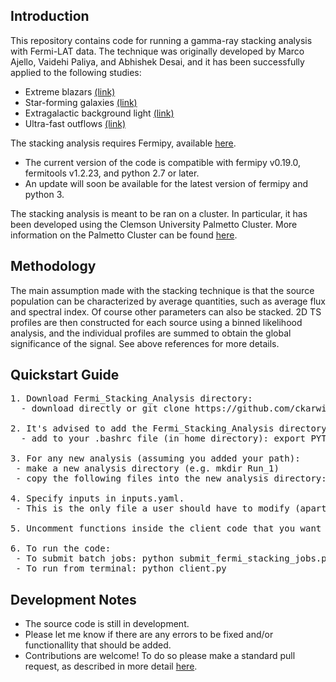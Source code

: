 ## Introduction
This repository contains code for running a gamma-ray stacking analysis with Fermi-LAT data. The technique was originally developed by Marco Ajello, Vaidehi Paliya, and Abhishek Desai, and it has been successfully applied to the following studies: <br />
* Extreme blazars [(link)](https://arxiv.org/pdf/1908.02496.pdf)  <br />
* Star-forming galaxies [(link)](https://arxiv.org/pdf/2003.05493.pdf) <br />
* Extragalactic background light [(link)](https://arxiv.org/pdf/1812.01031.pdf) <br />
* Ultra-fast outflows [(link)](https://iopscience.iop.org/article/10.3847/1538-4357/ac1bb2) <br />

The stacking analysis requires Fermipy, available [here](https://fermipy.readthedocs.io/en/latest/). <br />
 - The current version of the code is compatible with fermipy v0.19.0, fermitools v1.2.23, and python 2.7 or later. 
 - An update will soon be available for the latest version of fermipy and python 3. 

The stacking analysis is meant to be ran on a cluster. In particular, it has been developed using the Clemson University Palmetto Cluster. More information on the Palmetto Cluster can be found [here](https://www.palmetto.clemson.edu/palmetto/basic/started/).  <br />


## Methodology 
The main assumption made with the stacking technique is that the source population can be characterized by average quantities, such as average flux and spectral index. Of course other parameters can also be stacked. 2D TS profiles are then constructed for each source using a binned likelihood analysis, and the individual profiles are summed to obtain the global significance of the signal. See above references for more details.  

## Quickstart Guide <br /> 
<pre>
1. Download Fermi_Stacking_Analysis directory:
  - download directly or git clone https://github.com/ckarwin/Fermi_Stacking_Analysis.git

2. It's advised to add the Fermi_Stacking_Analysis directory to your python path: </b>
  - add to your .bashrc file (in home directory): export PYTHONPATH=$PYTHONPATH:full_path/Fermi_Stacking_Analysis
 
3. For any new analysis (assuming you added your path): </b>
 - make a new analysis directory (e.g. mkdir Run_1)
 - copy the following files into the new analysis directory: client_code.py, inputs.yaml, submit_fermi_stacking_jobs.py 

4. Specify inputs in inputs.yaml. </b>
 - This is the only file a user should have to modify (apart from running functions in the client code).
 
5. Uncomment functions inside the client code that you want to run. </b>

6. To run the code: 
 - To submit batch jobs: python submit_fermi_stacking_jobs.py 
 - To run from terminal: python client.py
</pre>

## Development Notes
* The source code is still in development.
* Please let me know if there are any errors to be fixed and/or functionallity that should be added.
* Contributions are welcome! To do so please make a standard pull request, as described in more detail [here](https://gist.github.com/MarcDiethelm/7303312).
